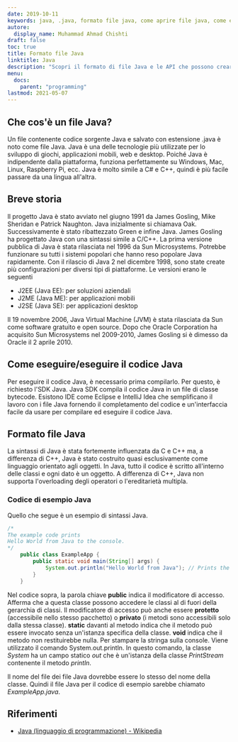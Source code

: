 ```yaml
---
date: 2019-10-11
keywords: java, .java, formato file java, come aprire file java, come eseguire file java, file java, codice di esempio java
autore:
  display_name: Muhammad Ahmad Chishti
draft: false
toc: true
title: Formato file Java
linktitle: Java
description: "Scopri il formato di file Java e le API che possono creare e aprire file Java."
menu:
  docs:
    parent: "programming"
lastmod: 2021-05-07
---
```


## Che cos'è un file Java? ##
Un file contenente codice sorgente Java e salvato con estensione .java è noto come file Java. Java è una delle tecnologie più utilizzate per lo sviluppo di giochi, applicazioni mobili, web e desktop. Poiché Java è indipendente dalla piattaforma, funziona perfettamente su Windows, Mac, Linux, Raspberry Pi, ecc. Java è molto simile a C# e C++, quindi è più facile passare da una lingua all'altra.

## Breve storia ##

Il progetto Java è stato avviato nel giugno 1991 da James Gosling, Mike Sheridan e Patrick Naughton. Java inizialmente si chiamava Oak. Successivamente è stato ribattezzato Green e infine Java. James Gosling ha progettato Java con una sintassi simile a C/C++. La prima versione pubblica di Java è stata rilasciata nel 1996 da Sun Microsystems. Potrebbe funzionare su tutti i sistemi popolari che hanno reso popolare Java rapidamente. Con il rilascio di Java 2 nel dicembre 1998, sono state create più configurazioni per diversi tipi di piattaforme. Le versioni erano le seguenti

- J2EE (Java EE): per soluzioni aziendali
- J2ME (Java ME): per applicazioni mobili
- J2SE (Java SE): per applicazioni desktop

Il 19 novembre 2006, Java Virtual Machine (JVM) è stata rilasciata da Sun come software gratuito e open source. Dopo che Oracle Corporation ha acquisito Sun Microsystems nel 2009-2010, James Gosling si è dimesso da Oracle il 2 aprile 2010.

## Come eseguire/eseguire il codice Java ##

Per eseguire il codice Java, è necessario prima compilarlo. Per questo, è richiesto l'SDK Java. Java SDK compila il codice Java in un file di classe bytecode. Esistono IDE come Eclipse e IntelliJ Idea che semplificano il lavoro con i file Java fornendo il completamento del codice e un'interfaccia facile da usare per compilare ed eseguire il codice Java.

## Formato file Java ##

La sintassi di Java è stata fortemente influenzata da C e C++ ma, a differenza di C++, Java è stato costruito quasi esclusivamente come linguaggio orientato agli oggetti. In Java, tutto il codice è scritto all'interno delle classi e ogni dato è un oggetto. A differenza di C++, Java non supporta l'overloading degli operatori o l'ereditarietà multipla.

### Codice di esempio Java ###

Quello che segue è un esempio di sintassi Java.

```java
/*
The example code prints
Hello World from Java to the console.
*/
    public class ExampleApp {
        public static void main(String[] args) {
            System.out.println("Hello World from Java"); // Prints the string to the console.
        }
    }
```
Nel codice sopra, la parola chiave **public** indica il modificatore di accesso. Afferma che a questa classe possono accedere le classi al di fuori della gerarchia di classi. Il modificatore di accesso può anche essere **protetto** (accessibile nello stesso pacchetto) o **privato** (i metodi sono accessibili solo dalla stessa classe). **static** davanti al metodo indica che il metodo può essere invocato senza un'istanza specifica della classe. **void** indica che il metodo non restituirebbe nulla. Per stampare la stringa sulla console. Viene utilizzato il comando System.out.println. In questo comando, la classe *System* ha un campo statico *out* che è un'istanza della classe *PrintStream* contenente il metodo *println*.

Il nome del file dei file Java dovrebbe essere lo stesso del nome della classe. Quindi il file Java per il codice di esempio sarebbe chiamato *ExampleApp.java*.

## Riferimenti ##

- [Java (linguaggio di programmazione) - Wikipedia](https://en.wikipedia.org/wiki/Java_(programming_language))

